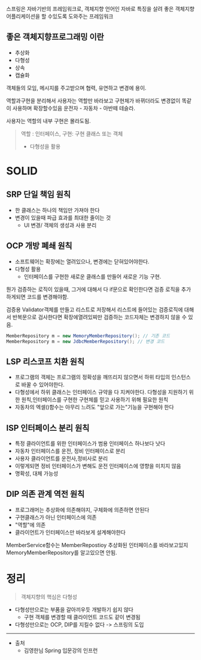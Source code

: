 스프링은 자바기반의 프레임워크로, 객체지향 언어인 자바로 특징을 살려 좋은 객체지향 어플리케이션을 할 수있도록 도와주는 프레임워크

## 좋은 객체지향프로그래밍 이란
- 추상화
- 다형성
- 상속
- 캡슐화

객체들의 모임, 메시지를 주고받으며 협력, 유연하고 변경에 용이. 

역할과구현을 분리해서 사용자는 역할만 바라보고 구현체가 바뀌더라도 변경없이 똑같이 사용하며 확장할수있음 운전자 - 자동차 - 아반떼 테슬라. 

사용자는 역할의 내부 구현은 몰라도됨.  

>  역할 : 인터페이스, 구현: 구현 클래스 또는 객체 
>
> - 다형성을 활용   

  

# SOLID

## SRP 단일 책임 원칙
- 한 클래스는 하나의 책임만 가져야 한다
- 변경이 있을때 파급 효과를 최대한 줄이는 것
  -  UI 변경/ 객체의 생성과 사용 분리

## OCP 개방 폐쇄 원칙
- 소프트웨어는 확장에는 열려있으나, 변경에는 닫혀있어야한다.
- 다형성 활용
  - 인터페이스를 구현한 새로운 클래스를 만들어 새로운 기능 구현. 

뭔가 검증하는 로직이 있을때, 그거에 대해서 다 if문으로 확인한다면 검증 로직을 추가하게되면 코드를 변경해야함.

검증용 Validator객체를 만들고 리스트로 저장해서 리스트에 들어있는 검증로직에 대해서 반복문으로 검사한다면 확장에열려있찌만 검증하는 코드자체는 변경하지 않을 수 있음.

```java
MemberRepository m = new MemoryMemberRepository(); // 기존 코드
MemberRepository m = new JdbcMemberRepository(); // 변경 코드
```

## LSP 리스코프 치환 원칙
- 프로그램의 객체는 프로그램의 정확성을 깨뜨리지 않으면서 하위 타입의 인스턴스로 바꿀 수 있어야한다.
- 다형성에서 하위 클래스는 인터페이스 규약을 다 지켜야한다. 다형성을 지원하기 위한 원칙,인터페이스를 구현한 구현체를 믿고 사용하기 위해 필요한 원칙
- 자동차의 엑셀()함수는 아무리 느려도 "앞으로 가는"기능을 구현해야 한다

## ISP 인터페이스 분리 원칙
- 특정 클라이언트를 위한 인터페이스가 범용 인터페이스 하나보다 낫다
- 자동차 인터페이스를 운전, 정비 인터페이스로 분리
- 사용자 클라이언트를 운전사,정비사로 분리
- 이렇게되면 정비 인터페이스가 변해도 운전 인터페이스에 영향을 미치지 않음
- 명확성, 대체 가능성

## DIP 의존 관계 역전 원칙
- 프로그래머는 추상화에 의존해야지, 구체화에 의존하면 안된다
- 구현클래스가 아닌 인터페이스에 의존
- "역할"에 의존
- 클라이언트가 인터페이스만 바라보게 설계해야한다

MemberService함수는 MemberRepostioy 추상화된 인터페이스를 바라보고있지 MemoryMemberRepository를 알고있으면 안됨.   



# 정리
> 객체지향의 핵심은 다형성  
- 다형성만으로는 부품을 갈아끼우듯 개발하기 쉽지 않다
  - 구현 객체를 변경할 때 클라이언트 코드도 같이 변경됨
- 다형성만으로는 OCP, DIP를 지킬수 없다 -> 스프링의 도입


---

- 출처
  - 김영한님 Spring 입문강의 인프런 